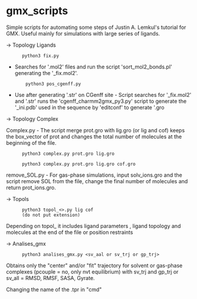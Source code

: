 # gmx_scripts
Simple scripts for automating some steps of Justin A. Lemkul's tutorial for GMX. Useful mainly for simulations with large series of ligands.

-> Topology Ligands

          python3 fix.py 
          
- Searches for '.mol2' files and run the script 'sort_mol2_bonds.pl' generating the '_fix.mol2'.

          python3 pos_cgenff.py

- Use after generating '.str' on CGenff site - Script searches for '_fix.mol2' and '.str' runs the 'cgenff_charmm2gmx_py3.py' script to generate the '_ini.pdb' used in the sequence by 'editconf' to generate '.gro


-> Topology Complex 

Complex.py - The script merge prot.gro with lig.gro (or lig and cof) keeps the box_vector of prot and changes the total number of molecules at the beginning of the file.

          python3 complex.py prot.gro lig.gro

          python3 complex.py prot.gro lig.gro cof.gro

remove_SOL.py - For gas-phase simulations, input solv_ions.gro and the script remove SOL from the file, change the final number of molecules and return prot_ions.gro.


-> Topols

          python3 topol_<>.py lig cof
          (do not put extension)

Depending on topol_ it includes ligand parameters , ligand topology and molecules at the end of the file or position restraints 

-> Analises_gmx

          python3 analises_gmx.py <sv_aal or sv_trj or gp_trj>

Obtains only the "center" and/or "fit" trajectory for solvent or gas-phase complexes (pcouple = no, only nvt equilibrium) with sv_trj and gp_trj or sv_all = RMSD, RMSF, SASA, Gyrate.

Changing the name of the .tpr in "cmd"
